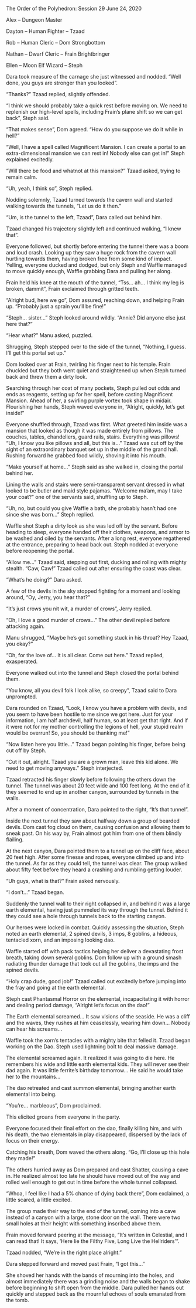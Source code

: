 The Order of the Polyhedron: Session 29 June 24, 2020

Alex – Dungeon Master

Dayton – Human Fighter – Tzaad

Rob – Human Cleric – Dom Strongbottom 

Nathan – Dwarf Cleric – Frain Brightbringer

Ellen – Moon Elf Wizard – Steph 

Dara took measure of the carnage she just witnessed and nodded. “Well done, you guys are stronger than you looked”.

“Thanks?” Tzaad replied, slightly offended.

“I think we should probably take a quick rest before moving on. We need to replenish our high-level spells, including Frain’s plane shift so we can get back”, Steph said.

“That makes sense”, Dom agreed. “How do you suppose we do it while in hell?”

“Well, I have a spell called Magnificent Mansion. I can create a portal to an extra-dimensional mansion we can rest in! Nobody else can get in!” Steph explained excitedly.

“Will there be food and whatnot at this mansion?” Tzaad asked, trying to remain calm.

“Uh, yeah, I think so”, Steph replied.

Nodding solemnly, Tzaad turned towards the cavern wall and started walking towards the tunnels, “Let us do it then.”

“Um, is the tunnel to the left, Tzaad”, Dara called out behind him.

Tzaad changed his trajectory slightly left and continued walking, “I knew that”.

Everyone followed, but shortly before entering the tunnel there was a boom and loud crash. Looking up they saw a huge rock from the cavern wall hurtling towards them, having broken free from some kind of impact. Yelling, everyone ducked and dodged, but only Steph and Waffle managed to move quickly enough, Waffle grabbing Dara and pulling her along.  

Frain held his knee at the mouth of the tunnel, “Tss… ah… I think my leg is broken, dammit”, Frain exclaimed through gritted teeth. 

“Alright bud, here we go”, Dom assured, reaching down, and helping Frain up. “Probably just a sprain you’ll be fine!”

“Steph… sister…” Steph looked around wildly. “Annie? Did anyone else just here that?”

“Hear what?” Manu asked, puzzled.

Shrugging, Steph stepped over to the side of the tunnel, “Nothing, I guess. I’ll get this portal set up.” 

Dom looked over at Frain, twirling his finger next to his temple. Frain chuckled but they both went quiet and straightened up when Steph turned back and threw them a dirty look.

Searching through her coat of many pockets, Steph pulled out odds and ends as reagents, setting up for her spell, before casting Magnificent Mansion. Ahead of her, a swirling purple vortex took shape in midair. Flourishing her hands, Steph waved everyone in, “Alright, quickly, let’s get inside!”

Everyone shuffled through, Tzaad was first. What greeted him inside was a mansion that looked as though it was made entirely from pillows. The couches, tables, chandeliers, guard rails, stairs. Everything was pillows! “Uh, I know you like pillows and all, but this is…” Tzaad was cut off by the sight of an extraordinary banquet set up in the middle of the grand hall. Rushing forward he grabbed food wildly, shoving it into his mouth.

“Make yourself at home…” Steph said as she walked in, closing the portal behind her.

Lining the walls and stairs were semi-transparent servant dressed in what looked to be butler and maid style pajamas. “Welcome ma’am, may I take your coat?” one of the servants said, shuffling up to Steph.

“Uh, no, but could you give Waffle a bath, she probably hasn’t had one since she was born…” Steph replied.

Waffle shot Steph a dirty look as she was led off by the servant. Before heading to sleep, everyone handed off their clothes, weapons, and armor to be washed and oiled by the servants. After a long rest, everyone regathered at the entrance, preparing to head back out. Steph nodded at everyone before reopening the portal.

“Allow me…” Tzaad said, stepping out first, ducking and rolling with mighty stealth. “Caw, Caw!” Tzaad called out after ensuring the coast was clear.

“What’s he doing?” Dara asked.

A few of the devils in the sky stopped fighting for a moment and looking around, “Oy, Jerry, you hear that?”

“It’s just crows you nit wit, a murder of crows”, Jerry replied.

“Oh, I love a good murder of crows…” The other devil replied before attacking again.

Manu shrugged, “Maybe he’s got something stuck in his throat? Hey Tzaad, you okay?”

“Oh, for the love of… It is all clear. Come out here.” Tzaad replied, exasperated.

Everyone walked out into the tunnel and Steph closed the portal behind them.

“You know, all you devil folk l look alike, so creepy”, Tzaad said to Dara unprompted.

Dara rounded on Tzaad, “Look, I know you have a problem with devils, and you seem to have been hostile to me since we got here. Just for your information, I am half archdevil, half human, so at least get that right. And if it were not for my mother controlling the legions of hell, your stupid realm would be overrun! So, you should be thanking me!”

“Now listen here you little…” Tzaad began pointing his finger, before being cut off by Steph.

“Cut it out, alright. Tzaad you are a grown man, leave this kid alone. We need to get moving anyways.” Steph interjected.

Tzaad retracted his finger slowly before following the others down the tunnel. The tunnel was about 20 feet wide and 100 feet long. At the end of it they seemed to end up in another canyon, surrounded by tunnels in the walls.

After a moment of concentration, Dara pointed to the right, “It’s that tunnel”.

Inside the next tunnel they saw about halfway down a group of bearded devils. Dom cast fog cloud on them, causing confusion and allowing them to sneak past. On his way by, Frain almost got him from one of them blindly flailing.

At the next canyon, Dara pointed them to a tunnel up on the cliff face, about 20 feet high. After some finesse and ropes, everyone climbed up and into the tunnel. As far as they could tell, the tunnel was clear. The group walked about fifty feet before they heard a crashing and rumbling getting louder.

“Uh guys, what is that?” Frain asked nervously.

“I don’t…” Tzaad began.

Suddenly the tunnel wall to their right collapsed in, and behind it was a large earth elemental, having just pummeled its way through the tunnel. Behind it they could see a hole through tunnels back to the starting canyon.

Our heroes were locked in combat. Quickly assessing the situation, Steph noted an earth elemental, 2 spined devils, 3 imps, 8 goblins, a hideous, tentacled xorn, and an imposing looking dao.  

Waffle started off with pack tactics helping her deliver a devastating frost breath, taking down several goblins. Dom follow up with a ground smash radiating thunder damage that took out all the goblins, the imps and the spined devils.

“Holy crap dude, good job!” Tzaad called out excitedly before jumping into the fray and going at the earth elemental.

Steph cast Phantasmal Horror on the elemental, incapacitating it with horror and dealing period damage, “Alright let’s focus on the dao!”

The Earth elemental screamed… It saw visions of the seaside. He was a cliff and the waves, they rushes at him ceaselessly, wearing him down… Nobody can hear his screams…

Waffle took the xorn’s tentacles with a mighty bite that felled it. Tzaad began working on the Dao. Steph used lightning bolt to deal massive damage.

The elemental screamed again. It realized it was going to die here. He remembers his wide and little earth elemental kids. They will never see their dad again. It was little ferrite’s birthday tomorrow… He said he would take her to the mountains… 

The dao retreated and cast summon elemental, bringing another earth elemental into being.

“You’re… marbleous”, Dom proclaimed.

This elicited groans from everyone in the party.

Everyone focused their final effort on the dao, finally killing him, and with his death, the two elementals in play disappeared, dispersed by the lack of focus on their energy.

Catching his breath, Dom waved the others along. “Go, I’ll close up this hole they made!”

The others hurried away as Dom prepared and cast Shatter, causing a cave in. He realized almost too late he should have moved out of the way and rolled well enough to get out in time before the whole tunnel collapsed. 

“Whoa, I feel like I had a 5% chance of dying back there”, Dom exclaimed, a little scared, a little excited.

The group made their way to the end of the tunnel, coming into a cave instead of a canyon with a large, stone door on the wall. There were two small holes at their height with something inscribed above them. 

Frain moved forward peering at the message, “It’s written in Celestial, and I can read that! It says, ‘Here lie the Filthy Five, Long Live the Hellriders’”.

Tzaad nodded, “We’re in the right place alright.”

 Dara stepped forward and moved past Frain, “I got this…”

She shoved her hands with the bands of mourning into the holes, and almost immediately there was a grinding noise and the walls began to shake before beginning to shift open from the middle. Dara pulled her hands out quickly and stepped back as the mournful echoes of souls emanated from the tomb.
